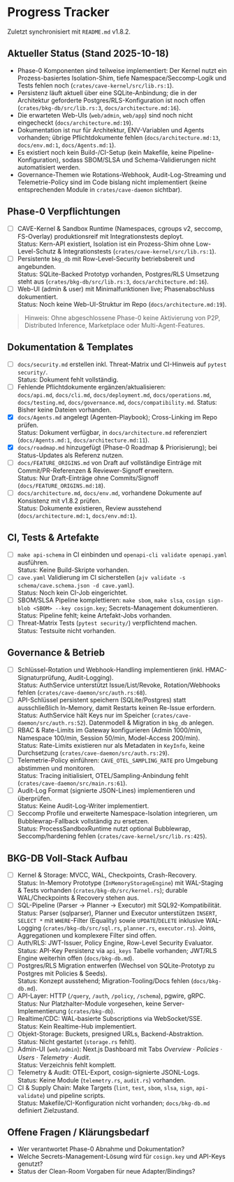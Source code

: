 # Progress Tracker

Zuletzt synchronisiert mit `README.md` v1.8.2.

## Aktueller Status (Stand 2025-10-18)
- Phase-0 Komponenten sind teilweise implementiert: Der Kernel nutzt ein Prozess-basiertes Isolation-Shim, tiefe Namespace/Seccomp-Logik und Tests fehlen noch (`crates/cave-kernel/src/lib.rs:1`).
- Persistenz läuft aktuell über eine SQLite-Anbindung; die in der Architektur geforderte Postgres/RLS-Konfiguration ist noch offen (`crates/bkg-db/src/lib.rs:3`, `docs/architecture.md:16`).
- Die erwarteten Web-UIs (`web/admin`, `web/app`) sind noch nicht eingecheckt (`docs/architecture.md:19`).
- Dokumentation ist nur für Architektur, ENV-Variablen und Agents vorhanden; übrige Pflichtdokumente fehlen (`docs/architecture.md:13`, `docs/env.md:1`, `docs/Agents.md:1`).
- Es existiert noch kein Build-/CI-Setup (kein Makefile, keine Pipeline-Konfiguration), sodass SBOM/SLSA und Schema-Validierungen nicht automatisiert werden.
- Governance-Themen wie Rotations-Webhook, Audit-Log-Streaming und Telemetrie-Policy sind im Code bislang nicht implementiert (keine entsprechenden Module in `crates/cave-daemon` sichtbar).

## Phase-0 Verpflichtungen
- [ ] CAVE-Kernel & Sandbox Runtime (Namespaces, cgroups v2, seccomp, FS-Overlay) produktionsreif mit Integrationstests deployt.  
  Status: Kern-API existiert, Isolation ist ein Prozess-Shim ohne Low-Level-Schutz & Integrationstests (`crates/cave-kernel/src/lib.rs:1`).
- [ ] Persistente `bkg_db` mit Row-Level-Security betriebsbereit und angebunden.  
  Status: SQLite-Backed Prototyp vorhanden, Postgres/RLS Umsetzung steht aus (`crates/bkg-db/src/lib.rs:3`, `docs/architecture.md:16`).
- [ ] Web-UI (admin & user) mit Minimalfunktionen live; Phasenabschluss dokumentiert.  
  Status: Noch keine Web-UI-Struktur im Repo (`docs/architecture.md:19`).

> Hinweis: Ohne abgeschlossene Phase-0 keine Aktivierung von P2P, Distributed Inference, Marketplace oder Multi-Agent-Features.

## Dokumentation & Templates
- [ ] `docs/security.md` erstellen inkl. Threat-Matrix und CI-Hinweis auf `pytest security/`.  
  Status: Dokument fehlt vollständig.
- [ ] Fehlende Pflichtdokumente ergänzen/aktualisieren:  
  `docs/api.md`, `docs/cli.md`, `docs/deployment.md`, `docs/operations.md`, `docs/testing.md`, `docs/governance.md`, `docs/compatibility.md`.
  Status: Bisher keine Dateien vorhanden.  
- [x] `docs/Agents.md` angelegt (Agenten-Playbook); Cross-Linking im Repo prüfen.  
  Status: Dokument verfügbar, in `docs/architecture.md` referenziert (`docs/Agents.md:1`, `docs/architecture.md:11`).
- [x] `docs/roadmap.md` hinzugefügt (Phase-0 Roadmap & Priorisierung); bei Status-Updates als Referenz nutzen.
- [ ] `docs/FEATURE_ORIGINS.md` von Draft auf vollständige Einträge mit Commit/PR-Referenzen & Reviewer-Signoff erweitern.  
  Status: Nur Draft-Einträge ohne Commits/Signoff (`docs/FEATURE_ORIGINS.md:18`).
- [ ] `docs/architecture.md`, `docs/env.md`, vorhandene Dokumente auf Konsistenz mit v1.8.2 prüfen.  
  Status: Dokumente existieren, Review ausstehend (`docs/architecture.md:1`, `docs/env.md:1`).

## CI, Tests & Artefakte
- [ ] `make api-schema` in CI einbinden und `openapi-cli validate openapi.yaml` ausführen.  
  Status: Keine Build-Skripte vorhanden.
- [ ] `cave.yaml` Validierung im CI sicherstellen (`ajv validate -s schema/cave.schema.json -d cave.yaml`).  
  Status: Noch kein CI-Job eingerichtet.
- [ ] SBOM/SLSA Pipeline komplettieren: `make sbom`, `make slsa`, `cosign sign-blob <SBOM> --key cosign.key`; Secrets-Management dokumentieren.  
  Status: Pipeline fehlt; keine Artefakt-Jobs vorhanden.
- [ ] Threat-Matrix Tests (`pytest security/`) verpflichtend machen.  
  Status: Testsuite nicht vorhanden.

## Governance & Betrieb
- [ ] Schlüssel-Rotation und Webhook-Handling implementieren (inkl. HMAC-Signaturprüfung, Audit-Logging).  
  Status: AuthService unterstützt Issue/List/Revoke, Rotation/Webhooks fehlen (`crates/cave-daemon/src/auth.rs:68`).
- [ ] API-Schlüssel persistent speichern (SQLite/Postgres) statt ausschließlich In-Memory, damit Restarts keinen Re-Issue erfordern.  
  Status: AuthService hält Keys nur im Speicher (`crates/cave-daemon/src/auth.rs:52`). Datenmodell & Migration in `bkg_db` anlegen.
- [ ] RBAC & Rate-Limits im Gateway konfigurieren (Admin 1000/min, Namespace 100/min, Session 50/min, Model-Access 200/min).  
  Status: Rate-Limits existieren nur als Metadaten in `KeyInfo`, keine Durchsetzung (`crates/cave-daemon/src/auth.rs:29`).
- [ ] Telemetrie-Policy einführen: `CAVE_OTEL_SAMPLING_RATE` pro Umgebung abstimmen und monitoren.  
  Status: Tracing initialisiert, OTEL/Sampling-Anbindung fehlt (`crates/cave-daemon/src/main.rs:61`).
- [ ] Audit-Log Format (signierte JSON-Lines) implementieren und überprüfen.  
  Status: Keine Audit-Log-Writer implementiert.
- [ ] Seccomp Profile und erweiterte Namespace-Isolation integrieren, um Bubblewrap-Fallback vollständig zu ersetzen.  
  Status: ProcessSandboxRuntime nutzt optional Bubblewrap, Seccomp/hardening fehlen (`crates/cave-kernel/src/lib.rs:425`).

## BKG-DB Voll-Stack Aufbau
- [ ] Kernel & Storage: MVCC, WAL, Checkpoints, Crash-Recovery.  
  Status: In-Memory Prototype (`InMemoryStorageEngine`) mit WAL-Staging & Tests vorhanden (`crates/bkg-db/src/kernel.rs`); durable WAL/Checkpoints & Recovery stehen aus.
- [ ] SQL-Pipeline (Parser → Planner → Executor) mit SQL92-Kompatibilität.  
  Status: Parser (sqlparser), Planner und Executor unterstützen `INSERT`, `SELECT *` mit `WHERE`-Filter (Equality) sowie `UPDATE`/`DELETE` inklusive WAL-Logging (`crates/bkg-db/src/sql.rs`, `planner.rs`, `executor.rs`). Joins, Aggregationen und komplexere Filter sind offen.
- [ ] Auth/RLS: JWT-Issuer, Policy Engine, Row-Level Security Evaluator.  
  Status: API-Key Persistenz via `api_keys` Tabelle vorhanden; JWT/RLS Engine weiterhin offen (`docs/bkg-db.md`).
- [ ] Postgres/RLS Migration entwerfen (Wechsel von SQLite-Prototyp zu Postgres mit Policies & Seeds).  
  Status: Konzept ausstehend; Migration-Tooling/Docs fehlen (`docs/bkg-db.md`).
- [ ] API-Layer: HTTP (`/query`, `/auth`, `/policy`, `/schema`), pgwire, gRPC.  
  Status: Nur Platzhalter-Module vorgesehen, keine Server-Implementierung (`crates/bkg-db`).
- [ ] Realtime/CDC: WAL-basierte Subscriptions via WebSocket/SSE.  
  Status: Kein Realtime-Hub implementiert.
- [ ] Objekt-Storage: Buckets, presigned URLs, Backend-Abstraktion.  
  Status: Nicht gestartet (`storage.rs` fehlt).
- [ ] Admin-UI (`web/admin`): Next.js Dashboard mit Tabs *Overview · Policies · Users · Telemetry · Audit*.  
  Status: Verzeichnis fehlt komplett.
- [ ] Telemetry & Audit: OTEL-Export, cosign-signierte JSONL-Logs.  
  Status: Keine Module (`telemetry.rs`, `audit.rs`) vorhanden.
- [ ] CI & Supply Chain: Make Targets (`lint`, `test`, `sbom`, `slsa`, `sign`, `api-validate`) und pipeline scripts.  
  Status: Makefile/CI-Konfiguration nicht vorhanden; `docs/bkg-db.md` definiert Zielzustand.

## Offene Fragen / Klärungsbedarf
- Wer verantwortet Phase-0 Abnahme und Dokumentation?
- Welche Secrets-Management-Lösung wird für `cosign.key` und API-Keys genutzt?
- Status der Clean-Room Vorgaben für neue Adapter/Bindings?
